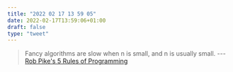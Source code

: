 ```yaml
---
title: "2022 02 17 13 59 05"
date: 2022-02-17T13:59:06+01:00
draft: false
type: "tweet"
---
```

> Fancy algorithms are slow when n is small, and n is usually small. --- [Rob Pike's 5 Rules of Programming](https://users.ece.utexas.edu/~adnan/pike.html)
